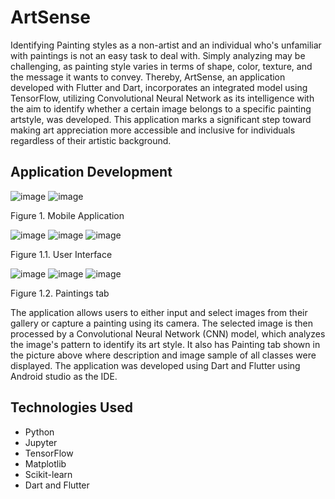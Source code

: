 # ArtSense

Identifying Painting styles as a non-artist and an individual who's unfamiliar with paintings is not an easy task to deal with. Simply analyzing may be challenging, as painting style varies in terms of shape, color, texture, and the message it wants to convey. Thereby, ArtSense, an application developed with Flutter and Dart, incorporates an 
integrated model using TensorFlow, utilizing Convolutional Neural Network as its intelligence with the aim to identify whether a certain image belongs to a specific painting artstyle, was developed. This application marks a significant step toward making art appreciation more accessible and inclusive for individuals regardless of their artistic background.

## Application Development


![image](https://github.com/DenciaGabaon/ArtSense-AppDev/assets/129720745/936ca83f-6cff-45c7-a3fa-949a4d89ab5f) ![image](https://github.com/DenciaGabaon/ArtSense-AppDev/assets/129720745/2b87b5f1-4cfb-4c14-89a1-14043d3c225d)

Figure 1. Mobile Application



![image](https://github.com/DenciaGabaon/ArtSense-AppDev/assets/129720745/26667f36-9eda-4294-84b1-3f390cc895a3)   ![image](https://github.com/DenciaGabaon/ArtSense-AppDev/assets/129720745/a07e4ad2-3cc0-4fa8-83fa-257dcaa55a97)  ![image](https://github.com/DenciaGabaon/ArtSense-AppDev/assets/129720745/cb97f899-893e-4942-b26c-271f73e7a787)


Figure 1.1. User Interface



![image](https://github.com/DenciaGabaon/ArtSense-AppDev/assets/129720745/e87aefaf-d76f-46e2-8185-5c56207219fc)   ![image](https://github.com/DenciaGabaon/ArtSense-AppDev/assets/129720745/fa43512c-c513-4324-96c7-345244d25da0)   ![image](https://github.com/DenciaGabaon/ArtSense-AppDev/assets/129720745/d0757683-5b3d-4328-8dd9-11c5e08a6d64)


Figure 1.2. Paintings tab

The application allows users to either input and select images from their gallery or capture a painting using its camera. The selected image is then processed by a Convolutional Neural Network (CNN) model, which analyzes the image's pattern to identify its art style. It also has Painting tab shown in the picture above where description and image sample of all classes were displayed. The application was developed using Dart and Flutter using Android studio as the IDE.

## Technologies Used

* Python
* Jupyter
* TensorFlow
* Matplotlib
* Scikit-learn
* Dart and Flutter



